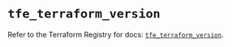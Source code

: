 # `tfe_terraform_version`

Refer to the Terraform Registry for docs: [`tfe_terraform_version`](https://registry.terraform.io/providers/hashicorp/tfe/0.67.1/docs/resources/terraform_version).
